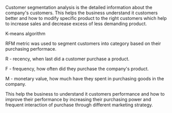 Customer segmentation analysis is the detailed information about the company's customers. This helps the business understand it customers better and how to modify specific product to the right customers which help to increase sales and decrease excess of less demanding product.

K-means algorithm

RFM metric was used to segment customers into category based on their purchasing performace.

R - recency, when last did a customer purchase a product.

F - frequency, how often did they purchase the company's product.

M - monetary value, how much have they spent in purchasing goods in the company.

This help the business to understand it customers performance and how to improve their performance by increasing their purchasing power and frequent interaction of purchase through different marketing strategy.
